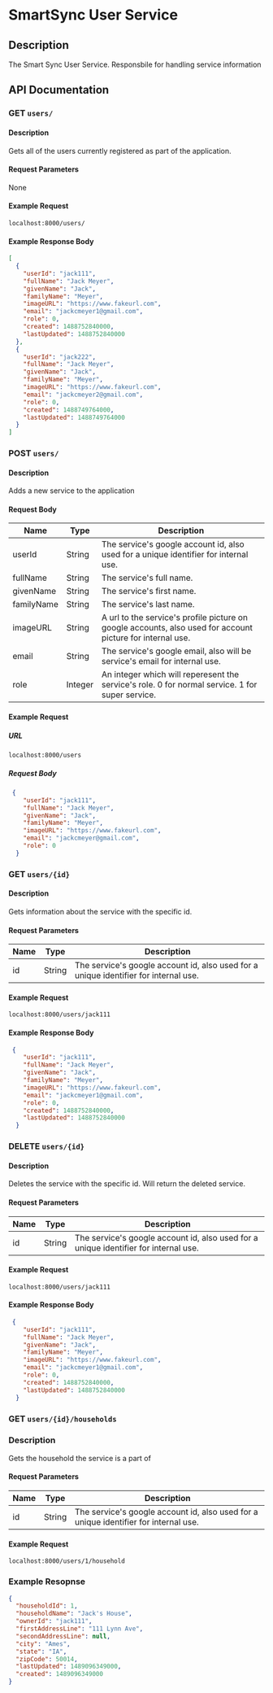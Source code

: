 # SmartSync User Service

## Description
The Smart Sync User Service. Responsbile for handling service information

## API Documentation

### GET `users/`

#### Description
Gets all of the users currently registered as part of the application. 

#### Request Parameters
None

#### Example Request
`localhost:8000/users/`

#### Example Response Body
```json
[
  {
    "userId": "jack111",
    "fullName": "Jack Meyer",
    "givenName": "Jack",
    "familyName": "Meyer",
    "imageURL": "https://www.fakeurl.com",
    "email": "jackcmeyer1@gmail.com",
    "role": 0,
    "created": 1488752840000,
    "lastUpdated": 1488752840000
  },
  {
    "userId": "jack222",
    "fullName": "Jack Meyer",
    "givenName": "Jack",
    "familyName": "Meyer",
    "imageURL": "https://www.fakeurl.com",
    "email": "jackcmeyer2@gmail.com",
    "role": 0,
    "created": 1488749764000,
    "lastUpdated": 1488749764000
  }
]
```

### POST `users/`
#### Description
Adds a new service to the application

#### Request Body
| Name       | Type    | Description                                                                                             |
|------------|---------|---------------------------------------------------------------------------------------------------------| 
| userId     | String  | The service's google account id, also used for a unique identifier for internal use.                       |
| fullName   | String  | The service's full name.                                                                                   |
| givenName  | String  | The service's first name.                                                                                  |
| familyName | String  | The service's last name.                                                                                   |
| imageURL   | String  | A url to the service's profile picture on google accounts, also used for account picture for internal use. |
| email      | String  | The service's google email, also will be service's email for internal use.                                    |
| role       | Integer | An integer which will reperesent the service's role. 0 for normal service. 1 for super service.                  |

#### Example Request 
##### URL
`localhost:8000/users`

##### Request Body
```json
 {
    "userId": "jack111",
    "fullName": "Jack Meyer",
    "givenName": "Jack",
    "familyName": "Meyer",
    "imageURL": "https://www.fakeurl.com",
    "email": "jackcmeyer@gmail.com",
    "role": 0
  }
```

### GET `users/{id}`
#### Description
Gets information about the service with the specific id.

#### Request Parameters
| Name       | Type    | Description                                                                                             |
|------------|---------|---------------------------------------------------------------------------------------------------------| 
| id     | String  | The service's google account id, also used for a unique identifier for internal use.     

#### Example Request
`localhost:8000/users/jack111`

#### Example Response Body
```json
 {
    "userId": "jack111",
    "fullName": "Jack Meyer",
    "givenName": "Jack",
    "familyName": "Meyer",
    "imageURL": "https://www.fakeurl.com",
    "email": "jackcmeyer1@gmail.com",
    "role": 0,
    "created": 1488752840000,
    "lastUpdated": 1488752840000
  }
  ```
  
### DELETE `users/{id}`
#### Description
Deletes the service with the specific id. Will return the deleted service. 

#### Request Parameters
| Name       | Type    | Description                                                                                             |
|------------|---------|---------------------------------------------------------------------------------------------------------| 
| id     | String  | The service's google account id, also used for a unique identifier for internal use.     

#### Example Request
`localhost:8000/users/jack111`

#### Example Response Body
```json
 {
    "userId": "jack111",
    "fullName": "Jack Meyer",
    "givenName": "Jack",
    "familyName": "Meyer",
    "imageURL": "https://www.fakeurl.com",
    "email": "jackcmeyer1@gmail.com",
    "role": 0,
    "created": 1488752840000,
    "lastUpdated": 1488752840000
  }
  ```
  
### GET `users/{id}/households`
### Description
Gets the household the service is a part of

#### Request Parameters
| Name       | Type    | Description                                                                                             |
|------------|---------|---------------------------------------------------------------------------------------------------------| 
| id     | String  | The service's google account id, also used for a unique identifier for internal use.     

#### Example Request
`localhost:8000/users/1/household`

### Example Resopnse
```json
{
  "householdId": 1,
  "householdName": "Jack's House",
  "ownerId": "jack111",
  "firstAddressLine": "111 Lynn Ave",
  "secondAddressLine": null,
  "city": "Ames",
  "state": "IA",
  "zipCode": 50014,
  "lastUpdated": 1489096349000,
  "created": 1489096349000
}
```
